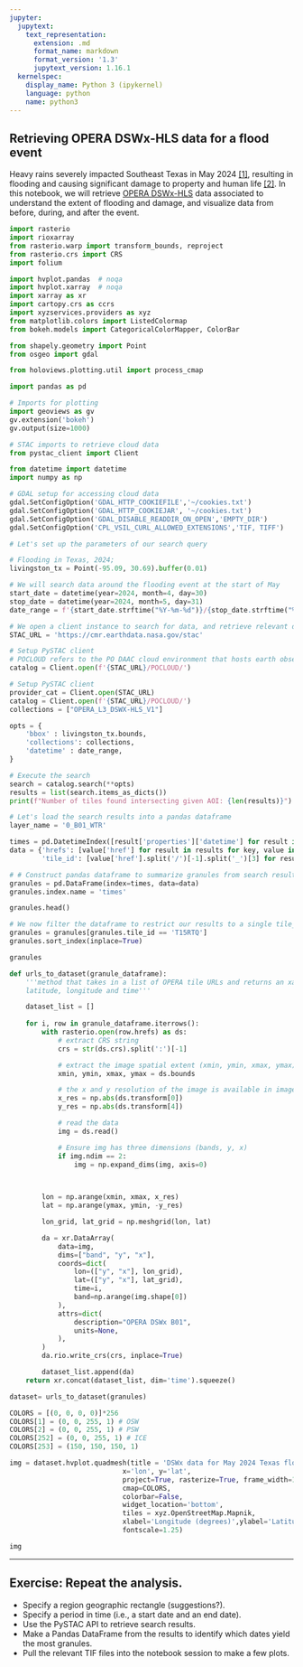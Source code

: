 ```yaml
---
jupyter:
  jupytext:
    text_representation:
      extension: .md
      format_name: markdown
      format_version: '1.3'
      jupytext_version: 1.16.1
  kernelspec:
    display_name: Python 3 (ipykernel)
    language: python
    name: python3
---
```


## Retrieving OPERA DSWx-HLS data for a flood event

Heavy rains severely impacted Southeast Texas in May 2024 [[1]](https://www.texastribune.org/2024/05/03/texas-floods-weather-harris-county/), resulting in flooding and causing significant damage to property and human life [[2]](https://www.texastribune.org/series/east-texas-floods-2024/). In this notebook, we will retrieve [OPERA DSWx-HLS](https://d2pn8kiwq2w21t.cloudfront.net/documents/ProductSpec_DSWX_URS309746.pdf) data associated to understand the extent of flooding and damage, and visualize data from before, during, and after the event.

```python
import rasterio
import rioxarray
from rasterio.warp import transform_bounds, reproject
from rasterio.crs import CRS
import folium

import hvplot.pandas  # noqa
import hvplot.xarray  # noqa
import xarray as xr
import cartopy.crs as ccrs
import xyzservices.providers as xyz
from matplotlib.colors import ListedColormap
from bokeh.models import CategoricalColorMapper, ColorBar

from shapely.geometry import Point
from osgeo import gdal

from holoviews.plotting.util import process_cmap

import pandas as pd

# Imports for plotting
import geoviews as gv
gv.extension('bokeh')
gv.output(size=1000)

# STAC imports to retrieve cloud data
from pystac_client import Client

from datetime import datetime
import numpy as np

# GDAL setup for accessing cloud data
gdal.SetConfigOption('GDAL_HTTP_COOKIEFILE','~/cookies.txt')
gdal.SetConfigOption('GDAL_HTTP_COOKIEJAR', '~/cookies.txt')
gdal.SetConfigOption('GDAL_DISABLE_READDIR_ON_OPEN','EMPTY_DIR')
gdal.SetConfigOption('CPL_VSIL_CURL_ALLOWED_EXTENSIONS','TIF, TIFF')

```

```python
# Let's set up the parameters of our search query

# Flooding in Texas, 2024; 
livingston_tx = Point(-95.09, 30.69).buffer(0.01)

# We will search data around the flooding event at the start of May
start_date = datetime(year=2024, month=4, day=30)
stop_date = datetime(year=2024, month=5, day=31)
date_range = f'{start_date.strftime("%Y-%m-%d")}/{stop_date.strftime("%Y-%m-%d")}'

# We open a client instance to search for data, and retrieve relevant data records
STAC_URL = 'https://cmr.earthdata.nasa.gov/stac'

# Setup PySTAC client
# POCLOUD refers to the PO DAAC cloud environment that hosts earth observation data
catalog = Client.open(f'{STAC_URL}/POCLOUD/') 

# Setup PySTAC client
provider_cat = Client.open(STAC_URL)
catalog = Client.open(f'{STAC_URL}/POCLOUD/')
collections = ["OPERA_L3_DSWX-HLS_V1"]

opts = {
    'bbox' : livingston_tx.bounds, 
    'collections': collections,
    'datetime' : date_range,
}
```


```python
# Execute the search
search = catalog.search(**opts)
results = list(search.items_as_dicts())
print(f"Number of tiles found intersecting given AOI: {len(results)}")
```

```python
# Let's load the search results into a pandas dataframe
layer_name = '0_B01_WTR'

times = pd.DatetimeIndex([result['properties']['datetime'] for result in results]) # parse of timestamp for each result
data = {'hrefs': [value['href'] for result in results for key, value in result['assets'].items() if layer_name in key],  # parse out links only to DIST-STATUS data layer
        'tile_id': [value['href'].split('/')[-1].split('_')[3] for result in results for key, value in result['assets'].items() if layer_name in key]}

# # Construct pandas dataframe to summarize granules from search results
granules = pd.DataFrame(index=times, data=data)
granules.index.name = 'times'
```

```python
granules.head()
```

```python
# We now filter the dataframe to restrict our results to a single tile_id
granules = granules[granules.tile_id == 'T15RTQ']
granules.sort_index(inplace=True)
```

```python
granules
```

```python
def urls_to_dataset(granule_dataframe):
    '''method that takes in a list of OPERA tile URLs and returns an xarray dataset with dimensions
    latitude, longitude and time'''

    dataset_list = []
    
    for i, row in granule_dataframe.iterrows():
        with rasterio.open(row.hrefs) as ds:
            # extract CRS string
            crs = str(ds.crs).split(':')[-1]

            # extract the image spatial extent (xmin, ymin, xmax, ymax)
            xmin, ymin, xmax, ymax = ds.bounds

            # the x and y resolution of the image is available in image metadata
            x_res = np.abs(ds.transform[0])
            y_res = np.abs(ds.transform[4])

            # read the data 
            img = ds.read()

            # Ensure img has three dimensions (bands, y, x)
            if img.ndim == 2:
                img = np.expand_dims(img, axis=0) 

            

        lon = np.arange(xmin, xmax, x_res)
        lat = np.arange(ymax, ymin, -y_res)

        lon_grid, lat_grid = np.meshgrid(lon, lat)

        da = xr.DataArray(
            data=img,
            dims=["band", "y", "x"],
            coords=dict(
                lon=(["y", "x"], lon_grid),
                lat=(["y", "x"], lat_grid),
                time=i,
                band=np.arange(img.shape[0])
            ),
            attrs=dict(
                description="OPERA DSWx B01",
                units=None,
            ),
        )
        da.rio.write_crs(crs, inplace=True)

        dataset_list.append(da)
    return xr.concat(dataset_list, dim='time').squeeze()

dataset= urls_to_dataset(granules)
```

```python
COLORS = [(0, 0, 0, 0)]*256
COLORS[1] = (0, 0, 255, 1) # OSW
COLORS[2] = (0, 0, 255, 1) # PSW
COLORS[252] = (0, 0, 255, 1) # ICE
COLORS[253] = (150, 150, 150, 1)
```

```python
img = dataset.hvplot.quadmesh(title = 'DSWx data for May 2024 Texas floods',
                            x='lon', y='lat', 
                            project=True, rasterize=True, frame_width=100,
                            cmap=COLORS, 
                            colorbar=False,
                            widget_location='bottom',
                            tiles = xyz.OpenStreetMap.Mapnik,
                            xlabel='Longitude (degrees)',ylabel='Latitude (degrees)',
                            fontscale=1.25)

img
```

---

## Exercise: Repeat the analysis.

+ Specify a region geographic rectangle (suggestions?).
+ Specify a period in time (i.e., a start date and an end date).
+ Use the PySTAC API to retrieve search results.
+ Make a Pandas DataFrame from the results to identify which dates yield the most granules.
+ Pull the relevant TIF files into the notebook session to make a few plots.